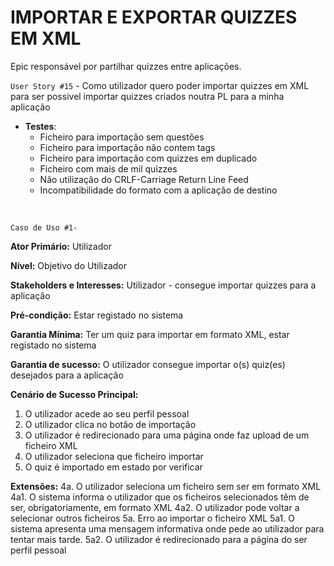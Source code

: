 # IMPORTAR E EXPORTAR QUIZZES EM XML
Epic responsável por partilhar quizzes entre aplicações.
<br/>

`User Story #15` - Como utilizador quero poder importar quizzes em XML para ser possivel importar quizzes criados noutra PL para a minha aplicação

* **Testes**: 
  * Ficheiro para importação sem questões
  * Ficheiro para importação não contem tags
  * Ficheiro para importação com quizzes em duplicado
  * Ficheiro com mais de mil quizzes
  * Não utilização do CRLF-Carriage Return Line Feed
  * Incompatibilidade do formato com a aplicação de destino
<br/>

`Caso de Uso #1-` 

__Ator Primário:__ Utilizador

__Nível:__ Objetivo do Utilizador

__Stakeholders e Interesses:__ Utilizador - consegue importar quizzes para a aplicação

__Pré-condição:__ Estar registado no sistema

__Garantia Mínima:__ Ter um quiz para importar em formato XML, estar registado no sistema

__Garantia de sucesso:__ O utilizador consegue importar o(s) quiz(es) desejados para a aplicação

__Cenário de Sucesso Principal:__
1. O utilizador acede ao seu perfil pessoal
2. O utilizador clica no botão de importação
3. O utilizador é redirecionado para uma página onde faz upload de um ficheiro XML
4. O utilizador seleciona que ficheiro importar 
5. O quiz é importado em estado por verificar

__Extensões:__ 
4a. O utilizador seleciona um ficheiro sem ser em formato XML
  4a1. O sistema informa o utilizador que os ficheiros selecionados têm de ser, obrigatoriamente, em formato XML
  4a2. O utilizador pode voltar a selecionar outros ficheiros
5a. Erro ao importar o ficheiro XML
  5a1. O sistema apresenta uma mensagem informativa onde pede ao utilizador para tentar mais tarde.
  5a2. O utilizador é redirecionado para a página do ser perfil pessoal
